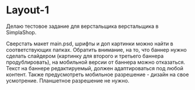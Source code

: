 # Layout-1

Делаю тестовое задание для верстальщика верстальщика в SimplaShop.

Сверстать макет main.psd, шрифты и доп картинки можно найти в соответствующих папках. Обратить внимание, на то, что баннер нужно сделать слайдером (картинку для второго и третьего баннера продублировать), на мобильной версии от баннера можно отказаться. Текст на баннере редактируемый, должен адаптироваться под любой контент. Также предусмотреть мобильное разрешение - дизайн на свое усмотрение. Планшетное разрешение не нужно.
